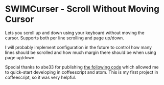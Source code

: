# SWIMCurser - Scroll Without Moving Cursor

Lets you scroll up and down using your keyboard without moving the cursor.
Supports both per line scrolling and page up/down.

I will probably implement configuration in the future to control how many lines
should be scrolled and how much margin there should be when using page up/down.

Special thanks to abe33 for publishing [the following code](https://gist.github.com/abe33/6685d1581d73fd46fe4e)
which allowed me to quick-start developing in coffeescript and atom.
This is my first project in coffeescript, so it was very helpful.
